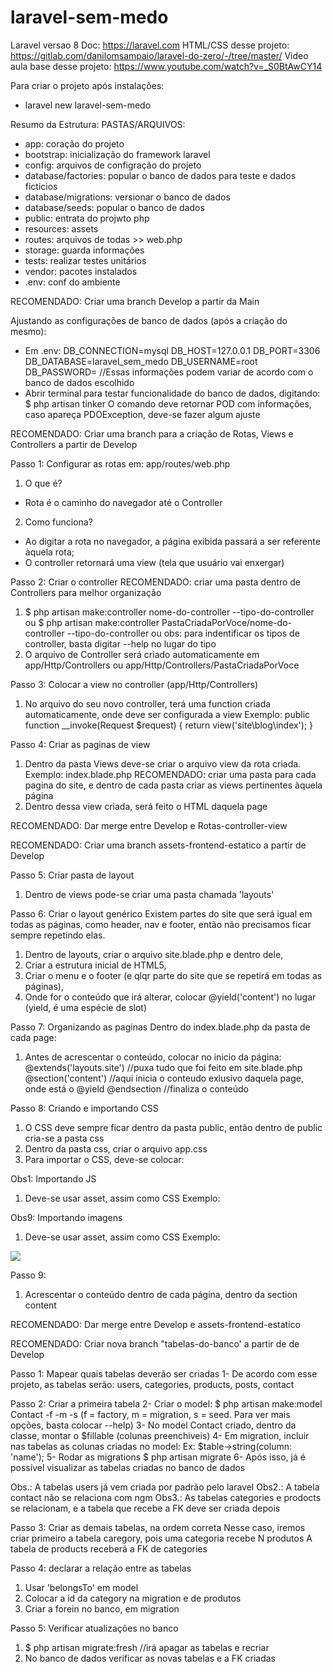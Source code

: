 # laravel-sem-medo

Laravel versao 8
Doc: https://laravel.com
HTML/CSS desse projeto: https://gitlab.com/danilomsampaio/laravel-do-zero/-/tree/master/
Video aula base desse projeto: https://www.youtube.com/watch?v=_S0BtAwCY14

Para criar o projeto após instalações:
- laravel new laravel-sem-medo

Resumo da Estrutura:
PASTAS/ARQUIVOS:
- app: coração do projeto
- bootstrap: inicialização do framework laravel
- config: arquivos de configração do projeto
- database/factories: popular o banco de dados para teste e dados ficticios
- database/migrations: versionar o banco de dados
- database/seeds: popular o banco de dados
- public: entrata do projwto php
- resources: assets
- routes: arquivos de todas >> web.php
- storage: guarda informações
- tests: realizar testes unitários
- vendor: pacotes instalados
- .env: conf do ambiente

RECOMENDADO: Criar uma branch Develop a partir da Main

Ajustando as configurações de banco de dados (após a criação do mesmo):
- Em .env:
DB_CONNECTION=mysql
DB_HOST=127.0.0.1
DB_PORT=3306
DB_DATABASE=laravel_sem_medo
DB_USERNAME=root
DB_PASSWORD=
//Essas informações podem variar de acordo com o banco de dados escolhido
- Abrir terminal para testar funcionalidade do banco de dados, digitando:
 $ php artisan tinker
O comando deve retornar POD com informações, caso apareça PDOException, deve-se fazer algum ajuste


RECOMENDADO: Criar uma branch para a criação de Rotas, Views e Controllers a partir de Develop


Passo 1: Configurar as rotas em: app/routes/web.php
1. O que é?
- Rota é o caminho do navegador até o Controller    
2. Como funciona?
- Ao digitar a rota no navegador, a página exibida passará a ser referente àquela rota;
- O controller retornará uma view (tela que usuário vai enxergar)

Passo 2: Criar o controller 
RECOMENDADO: criar uma pasta dentro de Controllers para melhor organização
1. $ php artisan make:controller nome-do-controller --tipo-do-controller ou
$ php artisan make:controller PastaCriadaPorVoce/nome-do-controller --tipo-do-controller ou
obs: para indentificar os tipos de controller, basta digitar --help no lugar do tipo
2. O arquivo de Controller será criado automaticamente em app/Http/Controllers ou app/Http/Controllers/PastaCriadaPorVoce

Passo 3: Colocar a view no controller (app/Http/Controllers)
1. No arquivo do seu novo controller, terá uma function criada automaticamente, onde deve ser configurada a view
Exemplo:
public function __invoke(Request $request)
    {
        return view('site\blog\index');
    }

Passo 4: Criar as paginas de view
1. Dentro da pasta Views deve-se criar o arquivo view da rota criada. Exemplo: index.blade.php
RECOMENDADO: criar uma pasta para cada pagina do site, e dentro de cada pasta criar as views pertinentes àquela página
2. Dentro dessa view criada, será feito o HTML daquela page

RECOMENDADO: Dar merge entre Develop e Rotas-controller-view

RECOMENDADO: Criar uma branch assets-frontend-estatico a partir de Develop

Passo 5: Criar pasta de layout
1. Dentro de views pode-se criar uma pasta chamada 'layouts'

Passo 6: Criar o layout genérico
Existem partes do site que será igual em todas as páginas, como header, nav e footer, então não precisamos ficar sempre repetindo elas.
1. Dentro de layouts, criar o arquivo site.blade.php e dentro dele, 
2. Criar a estrutura inicial de HTML5,
3. Criar o menu e o footer (e qlqr parte do site que se repetirá em todas as páginas),
4. Onde for o conteúdo que irá alterar, colocar @yield('content') no lugar (yield, é uma espécie de slot)

Passo 7: Organizando as paginas
Dentro do index.blade.php da pasta de cada page:
1. Antes de acrescentar o conteúdo, colocar no inicio da página:
@extends('layouts.site') //puxa tudo que foi feito em site.blade.php
@section('content') //aqui inicia o conteudo exlusivo daquela page, onde está o @yield
@endsection //finaliza o conteúdo

Passo 8: Criando e importando CSS
1. O CSS deve sempre ficar dentro da pasta public, então dentro de public cria-se a pasta css
2. Dentro da pasta css, criar o arquivo app.css
3. Para importar o CSS, deve-se colocar: 
<link rel="stylesheet" href="{{asset('css/app.css')}}">

Obs1: Importando JS
1. Deve-se usar asset, assim como CSS
Exemplo:
<script type="text/javascript" src="{{asset('lightbox/js/lightbox.js')}}"></script>

Obs9: Importando imagens
1. Deve-se usar asset, assim como CSS
Exemplo:
<img src="{{asset('images/Asset 1.svg')}}">

Passo 9:
1. Acrescentar o conteúdo dentro de cada página, dentro da section content

RECOMENDADO: Dar merge entre Develop e assets-frontend-estatico

RECOMENDADO: Criar nova branch "tabelas-do-banco' a partir de de Develop

Passo 1: Mapear quais tabelas deverão ser criadas
1- De acordo com esse projeto, as tabelas serão: users, categories, products, posts, contact

Passo 2: Criar a primeira tabela
2- Criar o model:
$ php artisan make:model Contact -f -m -s (f = factory, m = migration, s = seed. Para ver mais opções, basta colocar --help)
3- No model Contact criado, dentro da classe, montar o $fillable (colunas preenchiveis)
4- Em migration, incluir nas tabelas as colunas criadas no model:
Ex: $table->string(column: 'name');
5- Rodar as migrations
$ php artisan migrate
6- Após isso, já é possível visualizar as tabelas criadas no banco de dados

Obs.: A tabelas users já vem criada por padrão pelo laravel
Obs2.: A tabela contact não se relaciona com ngm
Obs3.: As tabelas categories e prodocts se relacionam, e a tabela que recebe a FK deve ser criada depois

Passo 3: Criar as demais tabelas, na ordem correta
Nesse caso, iremos criar primeiro a tabela caregory, pois uma categoria recebe N produtos
A tabela de products receberá a FK de categories

Passo 4: declarar a relação entre as tabelas 
1. Usar 'belongsTo' em model
2. Colocar a id da category na migration e de produtos
3. Criar a forein no banco, em migration

Passo 5: Verificar atualizações no banco
1. $ php artisan migrate:fresh //irá apagar as tabelas e recriar
2. No banco de dados verificar as novas tabelas e a FK criadas
